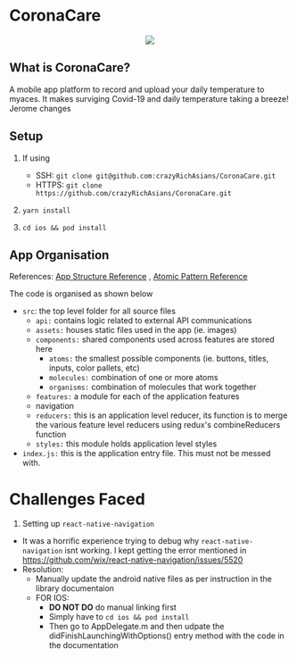 # CoronaCare
<p align = "center"> <image src="./CoronaCare/src/assets/images/13coronavirus-explainer-mobileMasterAt3x-v2.jpg"> </p>

## What is CoronaCare?
A mobile app platform to record and upload your daily temperature to myaces. 
It makes surviging Covid-19 and daily temperature taking a breeze! Jerome changes

## Setup
1. If using 
    - SSH: `git clone git@github.com:crazyRichAsians/CoronaCare.git`
    - HTTPS: `git clone https://github.com/crazyRichAsians/CoronaCare.git`
  
2. `yarn install`
3. `cd ios && pod install` 

## App Organisation 
References: 
[App Structure Reference](https://medium.com/the-andela-way/how-to-structure-a-react-native-app-for-scale-a29194cd33fc)
, [Atomic Pattern Reference](https://cheesecakelabs.com/blog/efficient-way-structure-react-native-projects/)

The code is organised as shown below

- `src`: the top level folder for all source files
  - `api:` contains logic related to external API communications
  - `assets:` houses static files used in the app (ie. images)
  - `components:` shared components used across features are stored here
    - `atoms:` the smallest possible components (ie. buttons, titles, inputs, color pallets, etc)
    - `molecules:` combination of one or more atoms
    - `organisms:` combination of molecules that work together
  - `features:` a module for each of the application features
  - navigation
  - `reducers:` this is an application level reducer, its function is to merge the various feature level reducers using redux's combineReducers function
  - `styles:` this module holds application level styles
- `index.js:` this is the application entry file. This must not be messed with.


# Challenges Faced

1. Setting up `react-native-navigation`
  - It was a horrific experience trying to debug why `react-native-navigation` isnt working.
    I kept getting the error mentioned in https://github.com/wix/react-native-navigation/issues/5520
  - Resolution: 
    - Manually update the android native files as per instruction in the library documentaion
    - FOR IOS: 
      - **DO NOT DO** do manual linking first
      - Simply have to `cd ios && pod install`
      - Then go to AppDelegate.m and then udpate the didFinishLaunchingWithOptions() entry method with the code in the documentation




